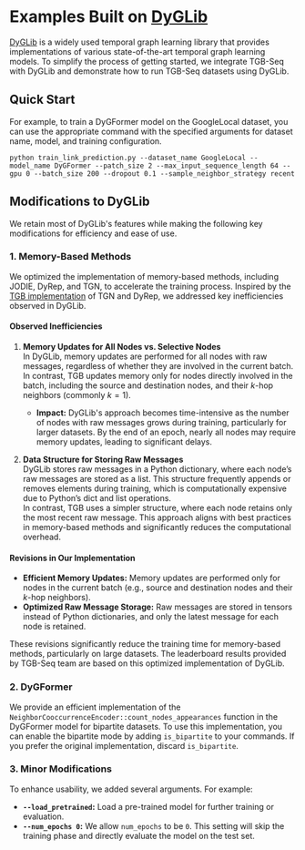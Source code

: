 # Examples Built on [DyGLib](https://github.com/yule-BUAA/DyGLib)

[DyGLib](https://github.com/yule-BUAA/DyGLib) is a widely used temporal graph learning library that provides implementations of various state-of-the-art temporal graph learning models. To simplify the process of getting started, we integrate TGB-Seq with DyGLib and demonstrate how to run TGB-Seq datasets using DyGLib.

## Quick Start

For example, to train a DyGFormer model on the GoogleLocal dataset, you can use the appropriate command with the specified arguments for dataset name, model, and training configuration.

```shell
python train_link_prediction.py --dataset_name GoogleLocal --model_name DyGFormer --patch_size 2 --max_input_sequence_length 64 --gpu 0 --batch_size 200 --dropout 0.1 --sample_neighbor_strategy recent
```

## Modifications to DyGLib

We retain most of DyGLib's features while making the following key modifications for efficiency and ease of use.

### 1. Memory-Based Methods

We optimized the implementation of memory-based methods, including JODIE, DyRep, and TGN, to accelerate the training process. Inspired by the [TGB implementation](https://github.com/shenyangHuang/TGB) of TGN and DyRep, we addressed key inefficiencies observed in DyGLib.

#### Observed Inefficiencies

1. **Memory Updates for All Nodes vs. Selective Nodes**  
   In DyGLib, memory updates are performed for all nodes with raw messages, regardless of whether they are involved in the current batch. In contrast, TGB updates memory only for nodes directly involved in the batch, including the source and destination nodes, and their $k$-hop neighbors (commonly $k = 1$).  
   - **Impact:** DyGLib's approach becomes time-intensive as the number of nodes with raw messages grows during training, particularly for larger datasets. By the end of an epoch, nearly all nodes may require memory updates, leading to significant delays.

2. **Data Structure for Storing Raw Messages**  
   DyGLib stores raw messages in a Python dictionary, where each node’s raw messages are stored as a list. This structure frequently appends or removes elements during training, which is computationally expensive due to Python’s dict and list operations.  
   In contrast, TGB uses a simpler structure, where each node retains only the most recent raw message. This approach aligns with best practices in memory-based methods and significantly reduces the computational overhead.

#### Revisions in Our Implementation

- **Efficient Memory Updates:** Memory updates are performed only for nodes in the current batch (e.g., source and destination nodes and their $k$-hop neighbors).
- **Optimized Raw Message Storage:** Raw messages are stored in tensors instead of Python dictionaries, and only the latest message for each node is retained.

These revisions significantly reduce the training time for memory-based methods, particularly on large datasets. The leaderboard results provided by TGB-Seq team are based on this optimized implementation of DyGLib.

### 2. DyGFormer

We provide an efficient implementation of the `NeighborCooccurrenceEncoder::count_nodes_appearances` function in the DyGFormer model for bipartite datasets. To use this implementation, you can enable the bipartite mode by adding `is_bipartite` to your commands. If you prefer the original implementation, discard `is_bipartite`.

### 3. Minor Modifications

To enhance usability, we added several arguments. For example:

- **`--load_pretrained`:** Load a pre-trained model for further training or evaluation.
- **`--num_epochs 0`:** We allow `num_epochs` to be `0`. This setting will skip the training phase and directly evaluate the model on the test set.
